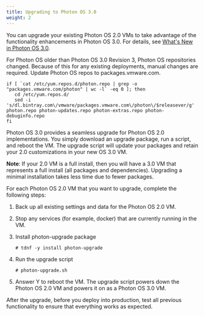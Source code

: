 ```yaml
---
title: Upgrading to Photon OS 3.0
weight: 2
---
```


You can upgrade your existing Photon OS 2.0 VMs to take advantage of the functionality enhancements in Photon OS 3.0. For details, see [What's New in Photon OS 3.0](../../overview/whats-new/).

For Photon OS older than Photon OS 3.0 Revision 3, Photon OS repositories changed. Because of this for any existing deployments, manual changes are required. Update Photon OS repos to packages.vmware.com.
```console
if [ `cat /etc/yum.repos.d/photon.repo | grep -o "packages.vmware.com/photon" | wc -l` -eq 0 ]; then
   cd /etc/yum.repos.d/
   sed -i 's/dl.bintray.com\/vmware/packages.vmware.com\/photon\/$releasever/g' photon.repo photon-updates.repo photon-extras.repo photon-debuginfo.repo
fi
```

Photon OS 3.0 provides a seamless upgrade for Photon OS 2.0 implementations. You simply download an upgrade package, run a script, and reboot the VM. The upgrade script will update your packages and retain your 2.0 customizations in your new OS 3.0 VM.

**Note**: If your 2.0 VM is a full install, then you will have a 3.0 VM that represents a full install (all packages and dependencies). Upgrading a minimal installation takes less time due to fewer packages.

For each Photon OS 2.0 VM that you want to upgrade, complete the following steps:

1.	Back up all existing settings and data for the Photon OS 2.0 VM.
2.	Stop any services (for example, docker) that are currently running in the VM.
3.	Install photon-upgrade package
    
    ```
    # tdnf -y install photon-upgrade
    ```

4.	Run the upgrade script
    
    ```
    # photon-upgrade.sh
    ```

5.	Answer Y to reboot the VM. The upgrade script powers down the Photon OS 2.0 VM and powers it on as a Photon OS 3.0 VM.

After the upgrade, before you deploy into production, test all previous functionality to ensure that everything works as expected.

